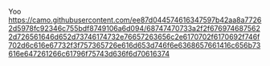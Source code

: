 
Yoo
https://camo.githubusercontent.com/ee87d044574616347597b42aa8a77262d5978fc92346c755bdf8749106a6d094/68747470733a2f2f6769746875622d726561646d652d73746174732e76657263656c2e6170702f6170692f746f702d6c616e67732f3f757365726e616d653d746f6e6368657661416c656b73616e647261266c61796f75743d636f6d70616374
